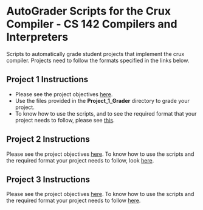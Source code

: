 # AutoGrader Scripts for the Crux Compiler - CS 142 Compilers and Interpreters
Scripts to automatically grade student projects that implement the crux compiler. Projects need to follow the formats specified in the links below. 

## Project 1 Instructions
* Please see the project objectives [here](http://www.ics.uci.edu/~guoqingx/courses/142/ProjectGuide/Project1/index.htm). 
* Use the files provided in the **Project_1_Grader** directory to grade your project. 
* To know how to use the scripts, and to see the required format that your project needs to follow, please see [this](https://docs.google.com/document/d/1nrHPuLTbz8wwjoUfW0pa6RSn2X0XLYPWNXOBZY3_9Lc/edit?usp=sharing).

## Project 2 Instructions
Please see the project objectives [here](). To know how to use the scripts and the required format your project needs to follow, look [here](https://docs.google.com/document/d/1Aq5Ztdi_WBH67bDKIy4Z-3iCenN0vrEO5cX1fHs69u4/edit?usp=sharing).

## Project 3 Instructions
Please see the project objectives [here](). To know how to use the scripts and the required format your project needs to follow [here](https://docs.google.com/document/d/1OMdfTplJ9SGDN64JBXt5G8SlZ7-Kt0eh4q-DBfEyT4M/edit?usp=sharing).
